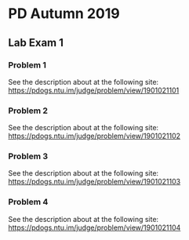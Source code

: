 # PD Autumn 2019
## Lab Exam 1
### Problem 1
See the description about at the following site:
https://pdogs.ntu.im/judge/problem/view/1901021101

### Problem 2
See the description about at the following site:
https://pdogs.ntu.im/judge/problem/view/1901021102

### Problem 3
See the description about at the following site:
https://pdogs.ntu.im/judge/problem/view/1901021103

### Problem 4
See the description about at the following site:
https://pdogs.ntu.im/judge/problem/view/1901021104
